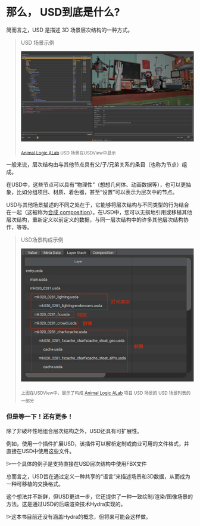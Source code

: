 # 那么，[](./images/usd_icon_small.png) USD到底是什么?

简而言之，USD 是描述 3D 场景层次结构的一种方式。

> USD 场景示例
> 
> ![](./images/alab2.png)
> 
> <sub>[Animal Logic ALab](https://animallogic.com/alab/) USD 场景在USDView中显示</sub>


一般来说，层次结构由与其他节点具有父/子/兄弟关系的条目（也称为节点）组成。

在USD中，这些节点可以具有“物理性”（想想几何体、动画数据等），也可以更抽象，比如分组项目、材质、着色器，甚至“设置”可以表示为层次中的节点。

USD与其他场景描述的不同之处在于，它能够将层次结构与不同类型的行为结合在一起（这被称为[合成 composition](./basic/composition.md)）。在USD中，您可以无损地引用或移植其他层次结构，重新定义以前定义的数据，与同一层次结构中的许多其他层次结构协作，等等。

> USD场景构成示例
> 
> ![](./images/alab_root_layer_stack.png)
> 
> <sub>上图在USDView中，展示了构成 [Animal Logic ALab](https://animallogic.com/alab/) 项目 USD 场景的 USD 场景列表的一部分</sub>

### 但是等一下！还有更多！

除了非破坏性地组合层次结构之外，USD还具有可扩展性。

例如，使用一个插件扩展USD，该插件可以解析定制或商业可用的文件格式，并直接在USD中使用这些文件。

!>一个具体的例子是支持直接在USD层次结构中使用FBX文件

总而言之，USD旨在通过定义一种共享的“语言”来描述场景和3D数据，从而成为一种可移植的交换格式。

这个想法并不新鲜，但USD更进一步，它还提供了一种一致绘制/渲染/图像场景的方法。这是通过USD的后端渲染技术Hydra实现的。

!>这本书目前还没有涵盖Hydra的概念，但将来可能会这样做。
